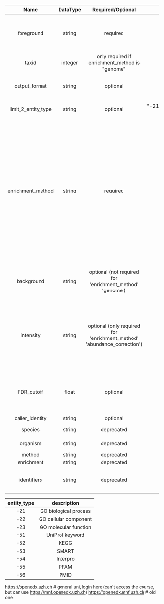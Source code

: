 | Name | DataType | Required/Optional | Default | Description | Example |
| :---: |  :---: |  :---: |  :---: | :---: | :---: |
| foreground | string | required | None | STRING identifier(s) for all proteins in the test group (the foreground, the sample, the group you want to examine for GO term enrichment) | "4932.YAR019C%04932.YFR028C" |
| taxid | integer | only required if enrichment_method is "genome" | None | NCBI taxon identifiers (e.g. Human is 9606, see: STRING organisms) | 9606 |
| output_format | string | optional | json | The desired format of the output, one of {tsv, tsv-no-header, json, xml} | tsv |
| limit_2_entity_type | string | optional | "-21;-22;-23;-51;-52;-53;-54;-55" (all available) | Limit the enrichment analysis to a specific or multiple entity types | '-21' (for GO molecular function) or '-21;-22;-23;-51' (for all GO terms as well as UniProt Keywords" |
| enrichment_method | string | required | genome | one of {genome, abundance_correction, compare_samples, compare_groups}. abundance_correction: Foreground vs Background abundance corrected; genome: provided foreground vs genome; compare_samples: Foreground vs Background (no abundance correction); compare_groups: Foreground(replicates) vs Background(replicates), --> foreground_n and background_n need to be set; characterize_foreground: Foreground only | genome |
| background | string | optional (not required for 'enrichment_method' 'genome') | None | STRING identifier(s) for all proteins in the background (the population, the group you want to compare your foreground to) | "4932.YAR019C%04932.YFR028C" |
| intensity | string | optional (only required for 'enrichment_method' 'abundance_correction') | None | Protein abundance (intensity) for all proteins (copy number, iBAQ, or any other measure of abundance). Separate the list using '%0d'. The number of items should correspond to the number of Accession Numbers of the 'background' | '12.3%0d3.4' |
| FDR_cutoff | float | optional | None | False Discovery Rate cutoff (threshold for multiple testing corrected p-values), 0 or not passing the parameter means no cutoff applied. | 0.001
| caller_identity | string | optional | None | Your identifier for us | www.my_awesome_app.com |
| species | string | deprecated | None | deprecated, please use 'taxid' instead | |
| organism | string | deprecated | None | deprecated, please use 'taxid' instead | |
| method | string | deprecated | None | deprecated | |
| enrichment | string | deprecated | None | deprecated | |
| identifiers | string | deprecated | None | Please use 'foreground' instead. Required parameter for multiple items | "DRD1_HUMAN%0dDRD2_HUMAN" |


| entity_type | description |
|:---:|:---:|
| -21 | GO biological process |
| -22 | GO cellular component |
| -23 | GO molecular function |
| -51 | UniProt keyword |
| -52 | KEGG |
| -53 | SMART |
| -54 | Interpro |
| -55 | PFAM |
| -56 | PMID |

https://openedx.uzh.ch # general uni, login here (can't access the course, but can use https://mnf.openedx.uzh.ch)
https://openedx.mnf.uzh.ch # old one
